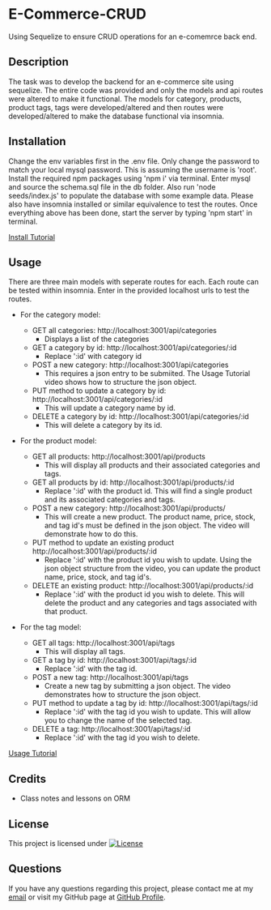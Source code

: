 # E-Commerce-CRUD
Using Sequelize to ensure CRUD operations for an e-comemrce back end.

## Description
The task was to develop the backend for an e-commerce site using sequelize. The entire code was provided and only the models and api routes were altered to make it functional. The models for category, products, product tags, tags were developed/altered and then routes were developed/altered to make the database functional via insomnia.
## Installation
Change the env variables first in the .env file. Only change the password to match your local mysql password. This is assuming the username is 'root'. Install the required npm packages using 'npm i' via terminal. Enter mysql and source the schema.sql file in the db folder. Also run 'node seeds/index.js' to populate the database with some example data. Please also have insomnia installed or similar equivalence to test the routes. Once everything above has been done, start the server by typing 'npm start' in terminal.

[Install Tutorial](https://drive.google.com/file/d/1PfQNLZ26wsWKJnbyxQwk9XFUHJtalZgS/view)

## Usage
There are three main models with seperate routes for each. Each route can be tested within insomnia. Enter in the provided localhost urls to test the routes.

- For the category model:
  - GET all categories: http://localhost:3001/api/categories
    - Displays a list of the categories
  - GET a category by id: http://localhost:3001/api/categories/:id
    - Replace ':id' with category id
  - POST a new category: http://localhost:3001/api/categories
    - This requires a json entry to be submiited. The Usage Tutorial video shows how to structure the json object.
  - PUT method to update a category by id: http://localhost:3001/api/categories/:id
    - This will update a category name by id.
  - DELETE a category by id: http://localhost:3001/api/categories/:id
    - This will delete a category by its id.

- For the product model:
  - GET all products: http://localhost:3001/api/products
    - This will display all products and their associated categories and tags. 
  - GET all products by id: http://localhost:3001/api/products/:id
    - Replace ':id' with the product id. This will find a single product and its associated categories and tags. 
  - POST a new category: http://localhost:3001/api/products/
    - This will create a new product. The product name, price, stock, and tag id's must be defined in the json object. The video will demonstrate how to do this.
  - PUT method to update an existing product http://localhost:3001/api/products/:id
    - Replace ':id' with the product id you wish to update. Using the json object structure from the video, you can update the product name, price, stock, and tag id's.
  - DELETE an existing product: http://localhost:3001/api/products/:id
    - Replace ':id' with the product id you wish to delete. This will delete the product and any categories and tags associated with that product.

- For the tag model:
  - GET all tags: http://localhost:3001/api/tags
    - This will display all tags.
  - GET a tag by id: http://localhost:3001/api/tags/:id
    - Replace ':id' with the tag id.
  - POST a new tag: http://localhost:3001/api/tags
    - Create a new tag by submitting a json object. The video demonstrates how to structure the json object.
  - PUT method to update a tag by id: http://localhost:3001/api/tags/:id
    - Replace ':id' with the tag id you wish to update. This will allow you to change the name of the selected tag.
  - DELETE a tag: http://localhost:3001/api/tags/:id
    - Replace ':id' with the tag id you wish to delete.



[Usage Tutorial](https://drive.google.com/file/d/11d_DcD8D5Twd5C1aqO4yZtF0jU7qvZtM/view)


## Credits

- Class notes and lessons on ORM

## License
This project is licensed under [![License](https://img.shields.io/badge/License-MIT-brightgreen.svg)](https://opensource.org/licenses/MIT)

## Questions
If you have any questions regarding this project, please contact me at my [email](joseguillen587@yahoo.com) or visit my GitHub page at [GitHub Profile](https://github.com/Exo-MDR-CD2000).
